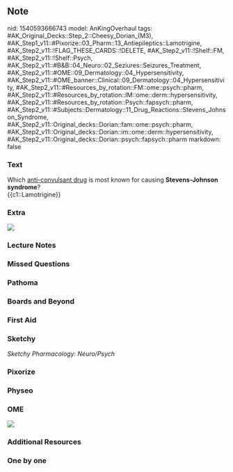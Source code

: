 ## Note
nid: 1540593666743
model: AnKingOverhaul
tags: #AK_Original_Decks::Step_2::Cheesy_Dorian_(M3), #AK_Step1_v11::#Pixorize::03_Pharm::13_Antiepileptics::Lamotrigine, #AK_Step2_v11::!FLAG_THESE_CARDS::!DELETE, #AK_Step2_v11::!Shelf::FM, #AK_Step2_v11::!Shelf::Psych, #AK_Step2_v11::#B&B::04_Neuro::02_Seziures::Seizures_Treatment, #AK_Step2_v11::#OME::09_Dermatology::04_Hypersensitivity, #AK_Step2_v11::#OME_banner::Clinical::09_Dermatology::04_Hypersensitivity, #AK_Step2_v11::#Resources_by_rotation::FM::ome::psych::pharm, #AK_Step2_v11::#Resources_by_rotation::IM::ome::derm::hypersensitivity, #AK_Step2_v11::#Resources_by_rotation::Psych::fapsych::pharm, #AK_Step2_v11::#Subjects::Dermatology::11_Drug_Reactions::Stevens_Johnson_Syndrome, #AK_Step2_v11::Original_decks::Dorian::fam::ome::psych::pharm, #AK_Step2_v11::Original_decks::Dorian::im::ome::derm::hypersensitivity, #AK_Step2_v11::Original_decks::Dorian::psych::fapsych::pharm
markdown: false

### Text
<div>
  <div>
    Which <u>anti-convulsant drug</u> is most known for causing
    <b>Stevens-Johnson syndrome</b>?
  </div>
</div>
<div>
  {{c1::Lamotrigine}}
</div>

### Extra
<img src="paste-529698316616176.jpg">

### Lecture Notes


### Missed Questions


### Pathoma


### Boards and Beyond


### First Aid


### Sketchy
<div>
  <div>
    <i>Sketchy Pharmacology: Neuro/Psych</i>
  </div>
</div>

### Pixorize


### Physeo


### OME
<div class="ome-widget">
  <a href=
  "https://onlinemeded.org/spa/dermatology/hypersensitivity/acquire?ref=anki">
  <img src="_OME_AnkiFlashcards_Lesson_5.png"></a>
</div>

### Additional Resources


### One by one


